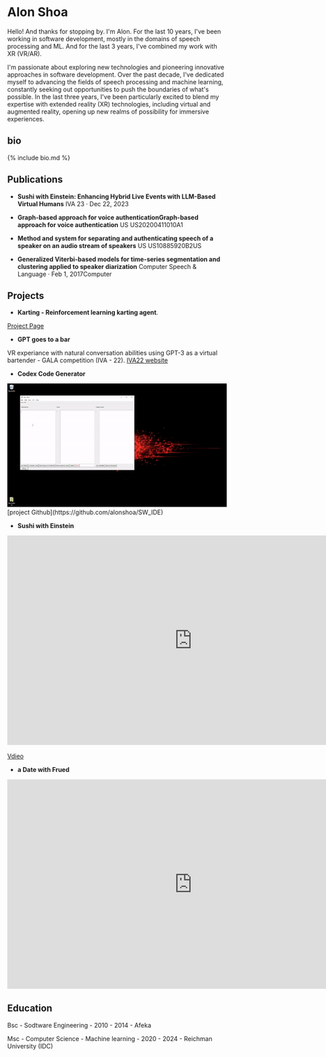 # Alon Shoa



Hello! And thanks for stopping by.
I'm Alon. For the last 10 years, I've been working in software development, 
mostly in the domains of speech processing and ML. And for the last 3 years, I've combined my work with XR (VR/AR).


I'm passionate about exploring new technologies and pioneering innovative approaches in software development. 
Over the past decade, I've dedicated myself to advancing the fields of speech processing and machine learning, 
constantly seeking out opportunities to push the boundaries of what's possible. In the last three years, 
I've been particularly excited to blend my expertise with extended reality (XR) technologies, including virtual and augmented reality, 
opening up new realms of possibility for immersive experiences.

<!-- I love to work with new technology and develop a new type of thinking over the field of writing software.
over the last years, scince the raise of LLM's I've worked on LLMs for some different projects.
training localy or remotely, design of virtual characters, and creating uneqe experiaces using virtual characters in VR \ AR setups. -->


## bio

{% include bio.md %}

## Publications

- **Sushi with Einstein: Enhancing Hybrid Live Events with LLM-Based Virtual Humans**
IVA 23 · Dec 22, 2023

- **Graph-based approach for voice authenticationGraph-based approach for voice authentication**
US US20200411010A1

- **Method and system for separating and authenticating speech of a speaker on an audio stream of speakers**
US US10885920B2US

- **Generalized Viterbi-based models for time-series segmentation and clustering applied to speaker diarization**
Computer Speech & Language · Feb 1, 2017Computer


## Projects

- **Karting - Reinforcement learning karting agent**.

[Project Page](https://alonshoa.github.io/Karting/)

- **GPT goes to a bar**
  
VR experiance with natural conversation abilities using GPT-3 as a virtual bartender - GALA competition (IVA - 22).
[IVA22 website](https://ivaconference2022.ualg.pt/program/gala/)

- **Codex Code Generator**

<img src="https://github.com/alonshoa/SW_IDE/raw/main/output.gif" />
[project Github](https://github.com/alonshoa/SW_IDE)

- **Sushi with Einstein**

<iframe width="848" height="481" src="https://www.youtube.com/embed/98QKzT1dkpo" title="Three Scientists and a Philosopher Go to a Bar" frameborder="0" allow="accelerometer; autoplay; clipboard-write; encrypted-media; gyroscope; picture-in-picture; web-share" referrerpolicy="strict-origin-when-cross-origin" allowfullscreen></iframe>

[Vdieo](https://youtu.be/98QKzT1dkpo?t=30)



- **a Date with Frued**

<iframe width="848" height="481" src="https://www.youtube.com/embed/gh4LszoIQ94" title="Date with Freud; XR and AI Live Performance" frameborder="0" allow="accelerometer; autoplay; clipboard-write; encrypted-media; gyroscope; picture-in-picture; web-share" referrerpolicy="strict-origin-when-cross-origin" allowfullscreen></iframe>


## Education

Bsc - Sodtware Engineering - 2010 - 2014 - Afeka

Msc - Computer Science - Machine learning - 2020 - 2024 - Reichman University (IDC)

